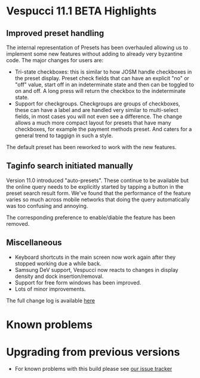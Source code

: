 # Vespucci 11.1 BETA Highlights

## Improved preset handling

The internal representation of Presets has been overhauled allowing us to implement some new features without adding to already very byzantine code. The major changes for users are:

* Tri-state checkboxes: this is similar to how JOSM handle checkboxes in the preset display. Preset check fields that can have an explicit "no" or "off" value, start off in an indeterminate state and then can be toggled to on and off. A long press will return the checkbox to the indeterminate state.
* Support for checkgroups. Checkgroups are groups of checkboxes, these can have a label and are handled very similar to multi-select fields, in most cases you will not even see a difference. The change allows a much more compact layout for presets that have many checkboxes, for example the payment methods preset. And caters for a general trend to taggign in such a style.

The default preset has been reworked to work with the new features.

## Taginfo search initiated manually

Version 11.0 introduced "auto-presets". These continue to be available but the online query needs to be explicitly started by tapping a button in the preset search result form. We've found that the performance of the feature varies so much across mobile networks that doing the query automatically was too confusing and annoying.

The corresponding preference to enable/diable the feature has been removed.

## Miscellaneous 

* Keyboard shortcuts in the main screen now work again after they stopped working due a while back. 
* Samsung DeV support, Vespucci now reacts to changes in display density and dock insertion/removal.
* Support for free form windows has been improved. 
* Lots of minor improvements.

The full change log is available [here](https://github.com/MarcusWolschon/osmeditor4android/commits/master)

# Known problems

# Upgrading from previous versions

* For known problems with this build please see [our issue tracker](https://github.com/MarcusWolschon/osmeditor4android/issues)

